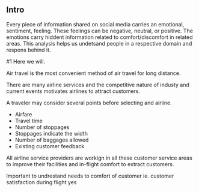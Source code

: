 ## Intro 

Every piece of information shared on social media carries an emotional, sentiment, feeling. These feelings can be negative, neutral, or positive. The emotions carry hiddent information related to comfort/discomfort in related areas. 
This analysis helps us undetsand people in a respective domain and respons behind it. 

#1
Here we will.


Air travel is the most convenient method of air travel for long distance. 

There are many airline services and the competitive nature of industy and current events motivates airlines to attract customers. 

A traveler may consider several points before selecting and airline. 

- Airfare
- Travel time 
- Number of stoppages 
- Stoppages indicate the width
- Number of baggages allowed 
- Existing customer feedback 

All airline service providers are workign in all these customer service areas to improve their facilities and in-flight comfort to extract customers. 

Important to undrestand needs to comfort of customer ie. customer satisfaction during flight 
yes